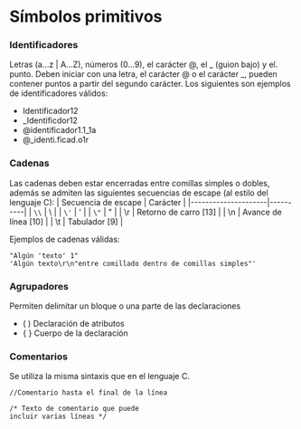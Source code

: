 # Símbolos primitivos
### Identificadores
Letras (a...z | A...Z), números (0...9), el carácter @, el _ (guion bajo) y el. punto.
Deben iniciar con una letra, el carácter @ o el carácter _, pueden contener puntos a partir del segundo carácter.
Los siguientes son ejemplos de identificadores válidos:

- Identificador12
- _Identificdor12
- @identificador1.1_1a
- @_identi.ficad.o1r
### Cadenas
Las cadenas deben estar encerradas entre comillas simples o dobles, además se admiten las siguientes secuencias de escape (al estilo del lenguaje C):
| Secuencia de escape | Carácter |
|---------------------|----------|
| ```\\``` | \ |
| ```\'``` | ' |
| ```\"``` | " |
| \r | Retorno de carro [13] |
| \n | Avance de línea [10] |
| \t | Tabulador [9] |

Ejemplos de cadenas válidas:
```DKL
"Algún 'texto' 1"
'Algún texto\r\n"entre comillado dentro de comillas simples"'

```
### Agrupadores
Permiten delimitar un bloque o una parte de las declaraciones
- ( ) Declaración de atributos
- { } Cuerpo de la declaración
### Comentarios
Se utiliza la misma sintaxis que en el lenguaje C.
```DKL
//Comentario hasta el final de la línea

/* Texto de comentario que puede 
incluir varias líneas */
```

